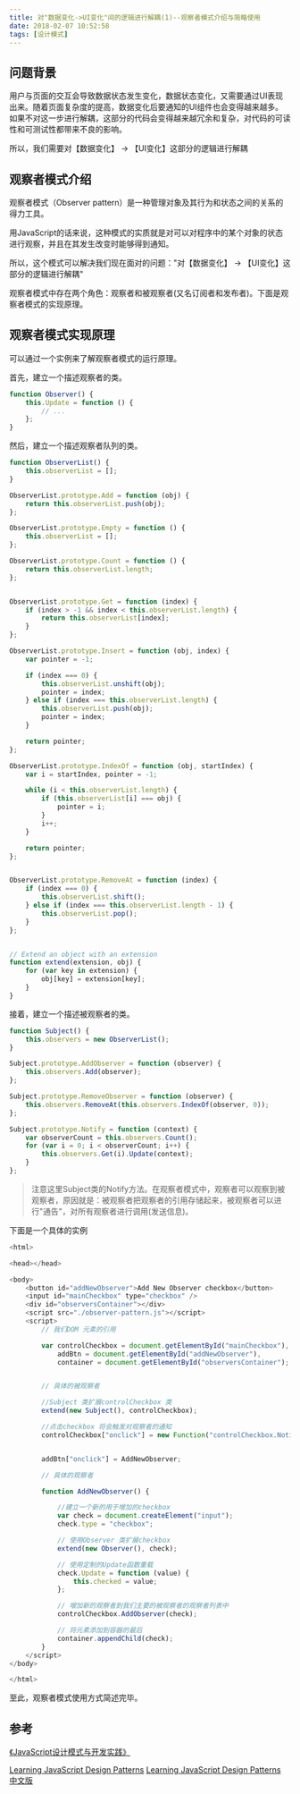 ```yaml
---
title: 对"数据变化->UI变化"间的逻辑进行解耦(1)--观察者模式介绍与简略使用
date: 2018-02-07 10:52:58
tags: [设计模式]
---
```


## 问题背景

用户与页面的交互会导致数据状态发生变化，数据状态变化，又需要通过UI表现出来。随着页面复杂度的提高，数据变化后要通知的UI组件也会变得越来越多。如果不对这一步进行解耦，这部分的代码会变得越来越冗余和复杂，对代码的可读性和可测试性都带来不良的影响。

所以，我们需要对【数据变化】 -> 【UI变化】这部分的逻辑进行解耦
<!-- more -->

## 观察者模式介绍

观察者模式（Observer pattern）是一种管理对象及其行为和状态之间的关系的得力工具。

用JavaScript的话来说，这种模式的实质就是对可以对程序中的某个对象的状态进行观察，并且在其发生改变时能够得到通知。

所以，这个模式可以解决我们现在面对的问题："对【数据变化】 -> 【UI变化】这部分的逻辑进行解耦"

观察者模式中存在两个角色：观察者和被观察者(又名订阅者和发布者)。下面是观察者模式的实现原理。

## 观察者模式实现原理

可以通过一个实例来了解观察者模式的运行原理。

首先，建立一个描述观察者的类。

```javascript
function Observer() {
    this.Update = function () {
        // ...
    };
}
```

然后，建立一个描述观察者队列的类。

```javascript
function ObserverList() {
    this.observerList = [];
}

ObserverList.prototype.Add = function (obj) {
    return this.observerList.push(obj);
};

ObserverList.prototype.Empty = function () {
    this.observerList = [];
};

ObserverList.prototype.Count = function () {
    return this.observerList.length;
};


ObserverList.prototype.Get = function (index) {
    if (index > -1 && index < this.observerList.length) {
        return this.observerList[index];
    }
};

ObserverList.prototype.Insert = function (obj, index) {
    var pointer = -1;

    if (index === 0) {
        this.observerList.unshift(obj);
        pointer = index;
    } else if (index === this.observerList.length) {
        this.observerList.push(obj);
        pointer = index;
    }

    return pointer;
};

ObserverList.prototype.IndexOf = function (obj, startIndex) {
    var i = startIndex, pointer = -1;

    while (i < this.observerList.length) {
        if (this.observerList[i] === obj) {
            pointer = i;
        }
        i++;
    }

    return pointer;
};


ObserverList.prototype.RemoveAt = function (index) {
    if (index === 0) {
        this.observerList.shift();
    } else if (index === this.observerList.length - 1) {
        this.observerList.pop();
    }
};


// Extend an object with an extension
function extend(extension, obj) {
    for (var key in extension) {
        obj[key] = extension[key];
    }
}
```

接着，建立一个描述被观察者的类。

```javascript
function Subject() {
    this.observers = new ObserverList();
}

Subject.prototype.AddObserver = function (observer) {
    this.observers.Add(observer);
};

Subject.prototype.RemoveObserver = function (observer) {
    this.observers.RemoveAt(this.observers.IndexOf(observer, 0));
};

Subject.prototype.Notify = function (context) {
    var observerCount = this.observers.Count();
    for (var i = 0; i < observerCount; i++) {
        this.observers.Get(i).Update(context);
    }
};
```
>注意这里Subject类的Notify方法。在观察者模式中，观察者可以观察到被观察者，原因就是：被观察者把观察者的引用存储起来，被观察者可以进行"通告"，对所有观察者进行调用(发送信息)。

下面是一个具体的实例

```javascript
<html>

<head></head>

<body>
    <button id="addNewObserver">Add New Observer checkbox</button>
    <input id="mainCheckbox" type="checkbox" />
    <div id="observersContainer"></div>
    <script src="./observer-pattern.js"></script>
    <script>
        // 我们DOM 元素的引用

        var controlCheckbox = document.getElementById("mainCheckbox"),
            addBtn = document.getElementById("addNewObserver"),
            container = document.getElementById("observersContainer");


        // 具体的被观察者

        //Subject 类扩展controlCheckbox 类
        extend(new Subject(), controlCheckbox);

        //点击checkbox 将会触发对观察者的通知
        controlCheckbox["onclick"] = new Function("controlCheckbox.Notify(controlCheckbox.checked)");


        addBtn["onclick"] = AddNewObserver;

        // 具体的观察者

        function AddNewObserver() {

            //建立一个新的用于增加的checkbox
            var check = document.createElement("input");
            check.type = "checkbox";

            // 使用Observer 类扩展checkbox
            extend(new Observer(), check);

            // 使用定制的Update函数重载
            check.Update = function (value) {
                this.checked = value;
            };

            // 增加新的观察者到我们主要的被观察者的观察者列表中
            controlCheckbox.AddObserver(check);

            // 将元素添加到容器的最后
            container.appendChild(check);
        }
    </script>
</body>

</html>
```

至此，观察者模式使用方式简述完毕。

## 参考

[《JavaScript设计模式与开发实践》](https://book.douban.com/subject/26382780/)

[Learning JavaScript Design Patterns](https://addyosmani.com/resources/essentialjsdesignpatterns/book/)
[Learning JavaScript Design Patterns 中文版](http://www.oschina.net/translate/learning-javascript-design-patterns#introduction)